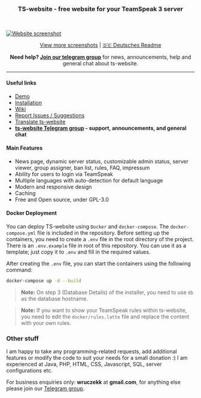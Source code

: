 <h3 align="center">TS-website - free website for your TeamSpeak 3 server</h3>
<br>

[![Website screenshot](https://i.imgur.com/FuDJyGU.png?2)](https://imgur.com/a/3vfIPJQ)

<p align="center">
    <a href="https://imgur.com/a/3vfIPJQ" target="_blank">View more screenshots</a> |
    <a href="https://github.com/Wruczek/ts-website/wiki/%5BDE%5D-Readme-%7C-Liesmich-%5B2.x%5D" target="_blank">🇩🇪 Deutsches Readme</a>
</p>

<p align="center">
<b>Need help? <a href="https://t.me/tswebsite">Join our telegram group</a></b> for news, announcements, help and general chat about ts-website.
</p>

<hr>

#### Useful links

- [Demo](https://ts.wruczek.tech/)
- [Installation](https://github.com/Wruczek/ts-website/wiki/%5BEN%5D-Website-Installation)
- [Wiki](https://github.com/Wruczek/ts-website/wiki)
- [Report Issues / Suggestions](https://github.com/Wruczek/ts-website/issues/new)
- [Translate ts-website](https://wruczek.oneskyapp.com/collaboration/project/325562)
- **[ts-website Telegram group](https://t.me/tswebsite) - support, announcements, and general chat**

#### Main Features

- News page, dynamic server status, customizable admin status, server viewer, group assigner, ban list, rules, FAQ, impressum
- Ability for users to login via TeamSpeak
- Multiple languages with auto-detection for default language
- Modern and responsive design
- Caching
- Free and Open source, under GPL-3.0

#### Docker Deployment

You can deploy TS-website using `Docker` and `docker-compose`. The `docker-compose.yml` file is included in the repository. Before setting up the containers, you need to create a `.env` file in the root directory of the project. There is an `.env.example` file in root of this repository. You can use it as a template; just copy it to `.env` and fill in the required values.

After creating the `.env` file, you can start the containers using the following command:

```bash
docker-compose up -d --build
```

> **Note:** On step 3 (Database Details) of the installer, you need to use `db` as the database hostname.

> **Note:** If you want to show your TeamSpeak rules within ts-website, you need to edit the `docker/rules.latte` file and replace the content with your own rules.

### Other stuff

I am happy to take any programming-related requests, add additional features or modify the code to suit your needs for a small donation :) I am experienced at Java, PHP, HTML, CSS, Javascript, SQL, server configurations etc.

For business enquiries only: **wruczekk** at **gmail.com**, for anything else please join our [Telegram group](https://t.me/ts-website).
